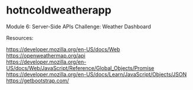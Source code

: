 # hotncoldweatherapp
Module 6: Server-Side APIs Challenge: Weather Dashboard



Resources:

https://developer.mozilla.org/en-US/docs/Web <br>
https://openweathermap.org/api <br>
https://developer.mozilla.org/en-US/docs/Web/JavaScript/Reference/Global_Objects/Promise <br>
https://developer.mozilla.org/en-US/docs/Learn/JavaScript/Objects/JSON <br>
https://getbootstrap.com/ <br>
